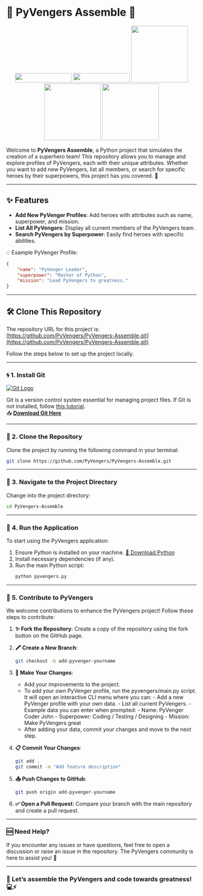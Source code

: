 # 🌟 PyVengers Assemble 🚀

<p align="center">
  <img width="150px", height="25px" src="https://img.shields.io/badge/python-3.9-blue?style=for-the-badge&logo=python&logoColor=white">
  <img width="150px" , height="25px" src="https://img.shields.io/badge/license-MIT-yellow?style=for-the-badge&logo=opensource&logoColor=white">
  <img width="150px" src="https://img.shields.io/badge/status-active-brightgreen?style=for-the-badge&logo=github&logoColor=white">
  <img width="150px" src="https://img.shields.io/badge/build-passing-brightgreen?style=for-the-badge&logo=github-actions&logoColor=white">
  <img width="150px" src="https://img.shields.io/badge/version-1.0.0-blue?style=for-the-badge&logo=git&logoColor=white">
</p>




Welcome to **PyVengers Assemble**, a Python project that simulates the creation of a superhero team! This repository allows you to manage and explore profiles of PyVengers, each with their unique attributes. Whether you want to add new PyVengers, list all members, or search for specific heroes by their superpowers, this project has you covered. 💪

---

## ✨ Features

- **Add New PyVenger Profiles**: Add heroes with attributes such as name, superpower, and mission.
- **List All PyVengers**: Display all current members of the PyVengers team.
- **Search PyVengers by Superpower**: Easily find heroes with specific abilities.

💡 Example PyVenger Profile:
```json
{
    "name": "PyVenger Leader",
    "superpower": "Master of Python",
    "mission": "Lead PyVengers to greatness."
}
```

---

## 🛠️ Clone This Repository

The repository URL for this project is: [https://github.com/PyVengers/PyVengers-Assemble.git](https://github.com/PyVengers/PyVengers-Assemble.git)

Follow the steps below to set up the project locally.

---

### 🌀 1. Install Git

[![Git Logo](https://git-scm.com/images/logo@2x.png)](https://git-scm.com/)

Git is a version control system essential for managing project files. If Git is not installed, follow [this tutorial](https://github.com/github/training-kit/blob/master/git-guides/install-git.md).  
📥 **[Download Git Here](https://git-scm.com/downloads)**

---

### 📂 2. Clone the Repository

Clone the project by running the following command in your terminal:

```bash
git clone https://github.com/PyVengers/PyVengers-Assemble.git
```

---

### 📁 3. Navigate to the Project Directory

Change into the project directory:

```bash
cd PyVengers-Assemble
```

---

### 🚀 4. Run the Application

To start using the PyVengers application:

1. Ensure Python is installed on your machine. [🔗 Download Python](https://www.python.org/downloads/)
2. Install necessary dependencies (if any).
3. Run the main Python script:
   ```bash
   python pyvengers.py
   ```

---

### 🌈 5. Contribute to PyVengers

We welcome contributions to enhance the PyVengers project! Follow these steps to contribute:

1. **✨ Fork the Repository**: Create a copy of the repository using the fork button on the GitHub page.

2. **🖍️ Create a New Branch**:
   ```bash
   git checkout -b add-pyvenger-yourname
   ```

3. **🎨 Make Your Changes**:
   - Add your improvements to the project.
   - To add your own PyVenger profile, run the pyvengers/main.py script. It will open an interactive CLI menu where you can:
          - Add a new PyVenger profile with your own data.
          - List all current PyVengers.
              - Example data you can enter when prompted:
                 - Name: PyVenger Coder John
                 - Superpower: Coding / Testing / Designing
                 - Mission: Make PyVengers great
    - After adding your data, commit your changes and move to the next step.    

4. **📋 Commit Your Changes**:
   ```bash
   git add .
   git commit -m "Add feature description"
   ```

5. **📤 Push Changes to GitHub**:
   ```bash
   git push origin add-pyvenger-yourname
   ```

6. **✅ Open a Pull Request**: Compare your branch with the main repository and create a pull request.

---

### 🆘 Need Help?

If you encounter any issues or have questions, feel free to open a discussion or raise an issue in the repository. The PyVengers community is here to assist you! 🤝

---

### 🚀 Let’s assemble the PyVengers and code towards greatness! 💻⚡
